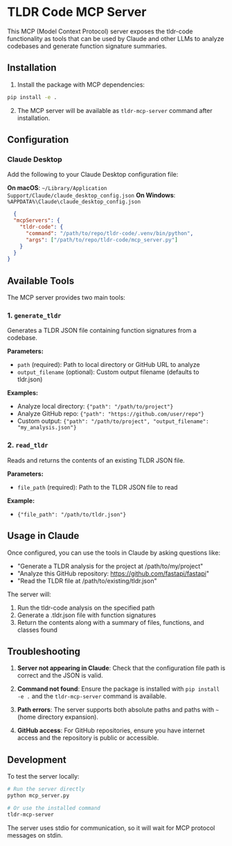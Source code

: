 # TLDR Code MCP Server

This MCP (Model Context Protocol) server exposes the tldr-code functionality as tools that can be used by Claude and other LLMs to analyze codebases and generate function signature summaries.

## Installation

1. Install the package with MCP dependencies:
```bash
pip install -e .
```

2. The MCP server will be available as `tldr-mcp-server` command after installation.

## Configuration

### Claude Desktop

Add the following to your Claude Desktop configuration file:

**On macOS**: `~/Library/Application Support/Claude/claude_desktop_config.json`
**On Windows**: `%APPDATA%\Claude\claude_desktop_config.json`

```json
  {
  "mcpServers": {
    "tldr-code": {
      "command": "/path/to/repo/tldr-code/.venv/bin/python",
      "args": ["/path/to/repo/tldr-code/mcp_server.py"]
    }
  }
}
```

## Available Tools

The MCP server provides two main tools:

### 1. `generate_tldr`
Generates a TLDR JSON file containing function signatures from a codebase.

**Parameters:**
- `path` (required): Path to local directory or GitHub URL to analyze
- `output_filename` (optional): Custom output filename (defaults to tldr.json)

**Examples:**
- Analyze local directory: `{"path": "/path/to/project"}`
- Analyze GitHub repo: `{"path": "https://github.com/user/repo"}`
- Custom output: `{"path": "/path/to/project", "output_filename": "my_analysis.json"}`

### 2. `read_tldr`
Reads and returns the contents of an existing TLDR JSON file.

**Parameters:**
- `file_path` (required): Path to the TLDR JSON file to read

**Example:**
- `{"file_path": "/path/to/tldr.json"}`

## Usage in Claude

Once configured, you can use the tools in Claude by asking questions like:

- "Generate a TLDR analysis for the project at /path/to/my/project"
- "Analyze this GitHub repository: https://github.com/fastapi/fastapi"
- "Read the TLDR file at /path/to/existing/tldr.json"

The server will:
1. Run the tldr-code analysis on the specified path
2. Generate a .tldr.json file with function signatures
3. Return the contents along with a summary of files, functions, and classes found

## Troubleshooting

1. **Server not appearing in Claude**: Check that the configuration file path is correct and the JSON is valid.

2. **Command not found**: Ensure the package is installed with `pip install -e .` and the `tldr-mcp-server` command is available.

3. **Path errors**: The server supports both absolute paths and paths with `~` (home directory expansion).

4. **GitHub access**: For GitHub repositories, ensure you have internet access and the repository is public or accessible.

## Development

To test the server locally:

```bash
# Run the server directly
python mcp_server.py

# Or use the installed command
tldr-mcp-server
```

The server uses stdio for communication, so it will wait for MCP protocol messages on stdin.